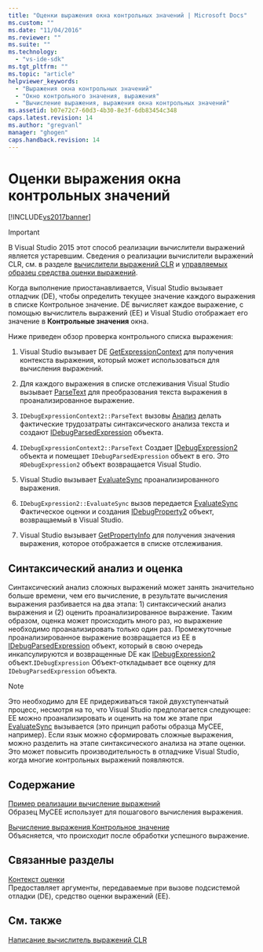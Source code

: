 ```yaml
---
title: "Оценки выражения окна контрольных значений | Microsoft Docs"
ms.custom: ""
ms.date: "11/04/2016"
ms.reviewer: ""
ms.suite: ""
ms.technology: 
  - "vs-ide-sdk"
ms.tgt_pltfrm: ""
ms.topic: "article"
helpviewer_keywords: 
  - "Выражения окна контрольных значений"
  - "Окно контрольного значения, выражения"
  - "Вычисление выражения, выражения окна контрольных значений"
ms.assetid: b07e72c7-60d3-4b30-8e3f-6db83454c348
caps.latest.revision: 14
ms.author: "gregvanl"
manager: "ghogen"
caps.handback.revision: 14
---
```

# Оценки выражения окна контрольных значений
[!INCLUDE[vs2017banner](../../code-quality/includes/vs2017banner.md)]

> [!IMPORTANT]
>  В Visual Studio 2015 этот способ реализации вычислители выражений является устаревшим. Сведения о реализации вычислители выражений CLR, см. в разделе [вычислители выражений CLR](https://github.com/Microsoft/ConcordExtensibilitySamples/wiki/CLR-Expression-Evaluators) и [управляемых образец средства оценки выражений](https://github.com/Microsoft/ConcordExtensibilitySamples/wiki/Managed-Expression-Evaluator-Sample).  
  
 Когда выполнение приостанавливается, Visual Studio вызывает отладчик \(DE\), чтобы определить текущее значение каждого выражения в списке Контрольное значение. DE вычисляет каждое выражение, с помощью вычислитель выражений \(EE\) и Visual Studio отображает его значение в **Контрольные значения** окна.  
  
 Ниже приведен обзор проверка контрольного списка выражения:  
  
1.  Visual Studio вызывает DE [GetExpressionContext](../../extensibility/debugger/reference/idebugstackframe2-getexpressioncontext.md) для получения контекста выражения, который может использоваться для вычисления выражений.  
  
2.  Для каждого выражения в списке отслеживания Visual Studio вызывает [ParseText](../../extensibility/debugger/reference/idebugexpressioncontext2-parsetext.md) для преобразования текста выражения в проанализированное выражение.  
  
3.  `IDebugExpressionContext2::ParseText` вызовы [Анализ](../../extensibility/debugger/reference/idebugexpressionevaluator-parse.md) делать фактические трудозатраты синтаксического анализа текста и создают [IDebugParsedExpression](../../extensibility/debugger/reference/idebugparsedexpression.md) объекта.  
  
4.  `IDebugExpressionContext2::ParseText` Создает [IDebugExpression2](../../extensibility/debugger/reference/idebugexpression2.md) объекта и помещает `IDebugParsedExpression` объект в его. Это я`DebugExpression2` объект возвращается Visual Studio.  
  
5.  Visual Studio вызывает [EvaluateSync](../../extensibility/debugger/reference/idebugexpression2-evaluatesync.md) проанализированного выражения.  
  
6.  `IDebugExpression2::EvaluateSync` вызов передается [EvaluateSync](../../extensibility/debugger/reference/idebugparsedexpression-evaluatesync.md) Фактическое оценки и создания [IDebugProperty2](../../extensibility/debugger/reference/idebugproperty2.md) объект, возвращаемый в Visual Studio.  
  
7.  Visual Studio вызывает [GetPropertyInfo](../../extensibility/debugger/reference/idebugproperty2-getpropertyinfo.md) для получения значения выражения, которое отображается в списке отслеживания.  
  
## Синтаксический анализ и оценка  
 Синтаксический анализ сложных выражений может занять значительно больше времени, чем его вычисление, в результате вычисления выражения разбивается на два этапа: 1\) синтаксический анализ выражения и \(2\) оценить проанализированное выражение. Таким образом, оценка может происходить много раз, но выражение необходимо проанализировать только один раз. Промежуточные проанализированное выражение возвращается из EE в [IDebugParsedExpression](../../extensibility/debugger/reference/idebugparsedexpression.md) объект, который в свою очередь инкапсулируются и возвращенные DE как [IDebugExpression2](../../extensibility/debugger/reference/idebugexpression2.md) объект.`IDebugExpression` Объект\-откладывает все оценку для `IDebugParsedExpression` объекта.  
  
> [!NOTE]
>  Это необходимо для EE придерживаться такой двухступенчатый процесс, несмотря на то, что Visual Studio предполагается следующее: EE можно проанализировать и оценить на том же этапе при [EvaluateSync](../../extensibility/debugger/reference/idebugparsedexpression-evaluatesync.md) вызывается \(это принцип работы образца MyCEE, например\). Если язык можно сформировать сложные выражения, можно разделить на этапе синтаксического анализа на этапе оценки. Это может повысить производительность в отладчике Visual Studio, когда многие контрольных выражений появляются.  
  
## Содержание  
 [Пример реализации вычисление выражений](../../extensibility/debugger/sample-implementation-of-expression-evaluation.md)  
 Образец MyCEE использует для пошагового вычисления выражения.  
  
 [Вычисление выражения Контрольное значение](../../extensibility/debugger/evaluating-a-watch-expression.md)  
 Объясняется, что происходит после обработки успешного выражение.  
  
## Связанные разделы  
 [Контекст оценки](../../extensibility/debugger/evaluation-context.md)  
 Предоставляет аргументы, передаваемые при вызове подсистемой отладки \(DE\), средство оценки выражений \(EE\).  
  
## См. также  
 [Написание вычислитель выражений CLR](../../extensibility/debugger/writing-a-common-language-runtime-expression-evaluator.md)